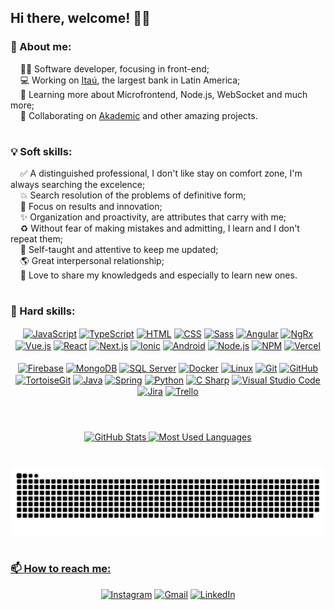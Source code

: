 ## Hi there, welcome! 👋🏻

### 🏡 About me:

&nbsp;&nbsp;&nbsp;&nbsp;👨‍💻 Software developer, focusing in front-end;<br>
&nbsp;&nbsp;&nbsp;&nbsp;💻 Working on <a href="https://www.itau.com.br">Itaú</a>, the largest bank in Latin America;<br>
&nbsp;&nbsp;&nbsp;&nbsp;🌱 Learning more about Microfrontend, Node.js, WebSocket and much more;<br>
&nbsp;&nbsp;&nbsp;&nbsp;🤝 Collaborating on <a href="https://github.com/patrickgdl/akademic">Akademic</a> and other amazing projects.

#

### 💡 Soft skills:

&nbsp;&nbsp;&nbsp;&nbsp;✅ A distinguished professional, I don't like stay on comfort zone, I'm always searching the excelence; <br>
&nbsp;&nbsp;&nbsp;&nbsp;💥 Search resolution of the problems of definitive form; <br>
&nbsp;&nbsp;&nbsp;&nbsp;🎯 Focus on results and innovation; <br>
&nbsp;&nbsp;&nbsp;&nbsp;✨ Organization and proactivity, are attributes that carry with me; <br>
&nbsp;&nbsp;&nbsp;&nbsp;♻ Without fear of making mistakes and admitting, I learn and I don't repeat them; <br>
&nbsp;&nbsp;&nbsp;&nbsp;🧠 Self-taught and attentive to keep me updated; <br>
&nbsp;&nbsp;&nbsp;&nbsp;🌎 Great interpersonal relationship; <br>
&nbsp;&nbsp;&nbsp;&nbsp;💖 Love to share my knowledgeds and especially to learn new ones.

#

### 🚀 Hard skills:

<div align="center">
  <a href="https://developer.mozilla.org/en-US/docs/Web/JavaScript" target="_blank"><img align="center" alt="JavaScript" title="JavaScript" height="30" width="40" src="https://cdn.jsdelivr.net/gh/devicons/devicon/icons/javascript/javascript-original.svg"></a>
  <a href="https://typescriptlang.org" target="_blank"><img align="center" alt="TypeScript" title="TypeScript" height="30" width="40" src="https://cdn.jsdelivr.net/gh/devicons/devicon/icons/typescript/typescript-original.svg"></a>
  <a href="https://developer.mozilla.org/en-US/docs/Web/HTML" target="_blank"><img align="center" alt="HTML" title="HTML" height="30" width="40" src="https://cdn.jsdelivr.net/gh/devicons/devicon/icons/html5/html5-original.svg"></a>
  <a href="https://developer.mozilla.org/en-US/docs/Web/CSS" target="_blank"><img align="center" alt="CSS" title="CSS" height="30" width="40" src="https://cdn.jsdelivr.net/gh/devicons/devicon/icons/css3/css3-original.svg"></a>
  <a href="https://sass-lang.com" target="_blank"><img align="center" alt="Sass" title="Sass" height="30" width="40" src="https://cdn.jsdelivr.net/gh/devicons/devicon/icons/sass/sass-original.svg"></a>
  <a href="https://angular.io" target="_blank"><img align="center" alt="Angular" title="Angular" height="30" width="40" src="https://cdn.jsdelivr.net/gh/devicons/devicon/icons/angularjs/angularjs-plain.svg"></a>
  <a href="https://ngrx.io" target="_blank"><img align="center" alt="NgRx" title="NgRx" height="32" width="40" src="https://ngrx.io/assets/images/badge.svg" target="_blank"></a>
  <a href="https://vuejs.org" target="_blank"><img align="center" alt="Vue.js" title="Vue.js" height="30" width="40" src="https://cdn.jsdelivr.net/gh/devicons/devicon/icons/vuejs/vuejs-original.svg"></a>
  <a href="https://reactjs.org" target="_blank"><img align="center" alt="React" title="React" height="30" width="40" src="https://cdn.jsdelivr.net/gh/devicons/devicon/icons/react/react-original.svg"></a>
  <a href="https://nextjs.org" target="_blank"><img align="center" alt="Next.js" title="Next.js" height="30" width="40" src="https://cdn.jsdelivr.net/gh/devicons/devicon/icons/nextjs/nextjs-original.svg"></a>
  <a href="https://ionicframework.com" target="_blank"><img align="center" alt="Ionic" title="Ionic" height="30" width="40" src="https://cdn.jsdelivr.net/gh/devicons/devicon/icons/ionic/ionic-original.svg"></a>
  <a href="https://android.com" target="_blank"><img align="center" alt="Android" title="Android" height="30" width="40" src="https://cdn.jsdelivr.net/gh/devicons/devicon/icons/android/android-original.svg"></a>
  <a href="https://nodejs.org" target="_blank"><img align="center" alt="Node.js" title="Node.js" height="30" width="40" src="https://cdn.jsdelivr.net/gh/devicons/devicon/icons/nodejs/nodejs-original.svg"></a>
  <a href="https://npmjs.com" target="_blank"><img align="center" alt="NPM" title="NPM" height="30" width="40" src="https://cdn.jsdelivr.net/gh/devicons/devicon/icons/npm/npm-original-wordmark.svg"></a>
  <a href="https://vercel.com" target="_blank"><img align="center" alt="Vercel" title="Vercel" height="30" width="40" src="https://www.svgrepo.com/show/327408/logo-vercel.svg"></a>
  <br><br>
  <a href="https://firebase.google.com" target="_blank"><img align="center" alt="Firebase" title="Firebase" height="30" width="40" src="https://cdn.jsdelivr.net/gh/devicons/devicon/icons/firebase/firebase-plain.svg"></a>
  <a href="https://mongodb.com" target="_blank"><img align="center" alt="MongoDB" title="MongoDB" height="30" width="40" src="https://cdn.jsdelivr.net/gh/devicons/devicon/icons/mongodb/mongodb-original.svg"></a>
  <a href="https://microsoft.com/en-us/sql-server" target="_blank"><img align="center" alt="SQL Server" title="SQL Server" height="30" width="40" src="https://cdn.jsdelivr.net/gh/devicons/devicon/icons/microsoftsqlserver/microsoftsqlserver-plain.svg"></a>
  <a href="https://docker.com" target="_blank"><img align="center" alt="Docker" title="Docker" height="30" width="40" src="https://cdn.jsdelivr.net/gh/devicons/devicon/icons/docker/docker-plain.svg"></a>
  <a href="https://linux.org" target="_blank"><img align="center" alt="Linux" title="Linux" height="30" width="40" src="https://cdn.jsdelivr.net/gh/devicons/devicon/icons/linux/linux-original.svg"></a>
  <a href="https://git-scm.com" target="_blank"><img align="center" alt="Git" title="Git" height="30" width="40" src="https://cdn.jsdelivr.net/gh/devicons/devicon/icons/git/git-original.svg"></a>
  <a href="https://github.com" target="_blank"><img align="center" alt="GitHub" title="GitHub" height="30" width="40" src="https://cdn.jsdelivr.net/gh/devicons/devicon/icons/github/github-original.svg"></a>
  <a href="https://tortoisegit.org" target="_blank"><img align="center" alt="TortoiseGit" title="TortoiseGit" height="30" width="40" src="https://cdn.jsdelivr.net/gh/devicons/devicon/icons/tortoisegit/tortoisegit-original.svg"></a>
  <a href="https://java.com" target="_blank"><img align="center" alt="Java" title="Java" height="30" width="40" src="https://cdn.jsdelivr.net/gh/devicons/devicon/icons/java/java-original.svg"></a>
  <a href="https://spring.io" target="_blank"><img align="center" alt="Spring" title="Spring" height="30" width="40" src="https://cdn.jsdelivr.net/gh/devicons/devicon/icons/spring/spring-original.svg"></a>
  <a href="https://python.org" target="_blank"><img align="center" alt="Python" title="Python" height="30" width="40" src="https://cdn.jsdelivr.net/gh/devicons/devicon/icons/python/python-original.svg"></a>
  <a href="https://docs.microsoft.com/pt-br/dotnet/csharp" target="_blank"><img align="center" alt="C Sharp" title="C Sharp" height="30" width="40" src="https://cdn.jsdelivr.net/gh/devicons/devicon/icons/csharp/csharp-original.svg"></a>
  <a href="https://code.visualstudio.com" target="_blank"><img align="center" alt="Visual Studio Code" title="Visual Studio Code" height="30" width="40" src="https://cdn.jsdelivr.net/gh/devicons/devicon/icons/vscode/vscode-original.svg"></a>
  <a href="https://atlassian.com/software/jira" target="_blank"><img align="center" alt="Jira" title="Jira" height="30" width="40" src="https://cdn.jsdelivr.net/gh/devicons/devicon/icons/jira/jira-original.svg"></a>
  <a href="https://trello.com" target="_blank"><img align="center" alt="Trello" title="Trello" height="30" width="40" src="https://cdn.jsdelivr.net/gh/devicons/devicon/icons/trello/trello-plain.svg"></a>
</div>

#

<div align="center"><br>
  <a href="https://github.com/luizhc">
  <img alt="GitHub Stats" title="GitHub Stats" height="180em" src="https://github-readme-stats.vercel.app/api?username=luizhc&show_icons=true&theme=dracula&include_all_commits=true&count_private=true"/>
  <img alt="Most Used Languages" title="Most Used Languages" height="180em" src="https://github-readme-stats.vercel.app/api/top-langs/?username=luizhc&layout=compact&langs_count=6&theme=dracula"/>
</div>
  
#
  
<div align="center">
  <img alt="Snake Game" title="Snake Game" src="https://github.com/luizhc/luizhc/blob/output/github-contribution-grid-snake.svg">
</div>

#

### 📫 How to reach me:

<div align="center">
  <a href="https://instagram.com/luizhcorreia" target="_blank"><img alt="Instagram" title="Instagram" src="https://img.shields.io/badge/Instagram-E4405F?style=for-the-badge&logo=instagram&logoColor=white" target="_blank"></a>
  <a href = "mailto:luizhenriquecorreia1997@gmail.com"><img alt="Gmail" title="Gmail" src="https://img.shields.io/badge/-Gmail-%23333?style=for-the-badge&logo=gmail&logoColor=white" target="_blank"></a>
  <a href="https://linkedin.com/in/luizhc" target="_blank"><img alt="LinkedIn" title="LinkedIn" src="https://img.shields.io/badge/-LinkedIn-%230077B5?style=for-the-badge&logo=linkedin&logoColor=white" target="_blank"></a> 
</div>
